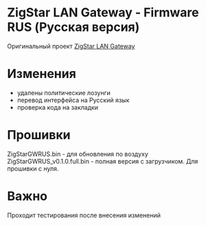 
# ZigStar LAN Gateway - Firmware RUS (Русская версия)

Оригинальный проект [ZigStar LAN Gateway](https://github.com/xyzroe/ZigStarGW-FW)

# Изменения
- удалены политические лозунги
- перевод интерфейса на Русский язык
- проверка кода на закладки

# Прошивки

ZigStarGWRUS.bin - для обновления по воздуху\
ZigStarGWRUS_v0.1.0.full.bin - полная версия с загрузчиком. Для прошивки с нуля.

# Важно
Проходит тестирования после внесения изменений